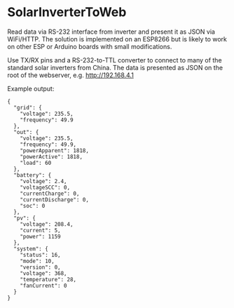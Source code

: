 # SolarInverterToWeb
Read data via RS-232 interface from inverter and present it as JSON via WiFi/HTTP. The solution is implemented on an ESP8266
but is likely to work on other ESP or Arduino boards with small modifications.

Use TX/RX pins and a RS-232-to-TTL converter to connect to many of the standard solar inverters from China. The data is presented
as JSON on the root of the webserver, e.g. http://192.168.4.1

Example output: 
```
{
  "grid": {
    "voltage": 235.5,
    "frequency": 49.9
  },
  "out": {
    "voltage": 235.5,
    "frequency": 49.9,
    "powerApparent": 1818,
    "powerActive": 1818,
    "load": 60
  },
  "battery": {
    "voltage": 2.4,
    "voltageSCC": 0,
    "currentCharge": 0,
    "currentDischarge": 0,
    "soc": 0
  },
  "pv": {
    "voltage": 208.4,
    "current": 5,
    "power": 1159
  },
  "system": {
    "status": 16,
    "mode": 10,
    "version": 0,
    "voltage": 368,
    "temperature": 28,
    "fanCurrent": 0
  }
}
```
